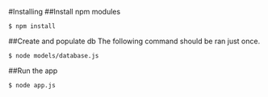 #Installing 
##Install npm modules
```
$ npm install
```
##Create and populate db
The following command should be ran just once.
```
$ node models/database.js 
```
##Run the app
```
$ node app.js
```
